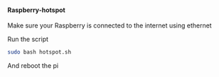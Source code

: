 #### Raspberry-hotspot

Make sure your Raspberry is connected to the internet using ethernet

Run the script
```bash
sudo bash hotspot.sh
```
And reboot the pi

